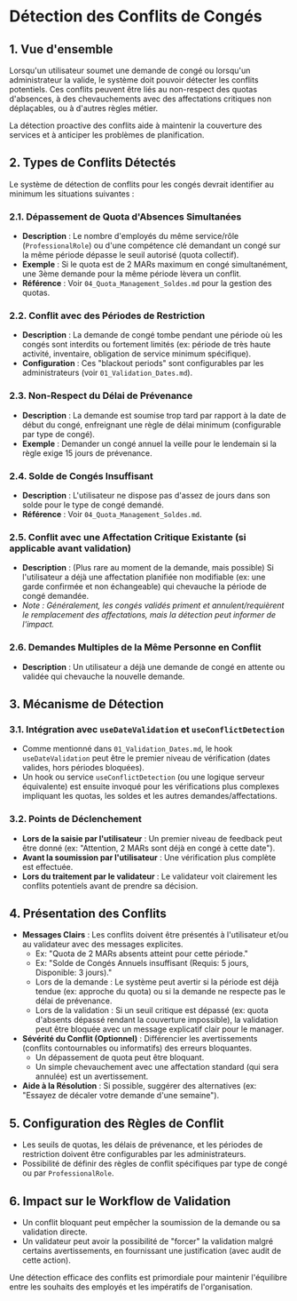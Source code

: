 # Détection des Conflits de Congés

## 1. Vue d'ensemble

Lorsqu'un utilisateur soumet une demande de congé ou lorsqu'un administrateur la valide, le système doit pouvoir détecter les conflits potentiels. Ces conflits peuvent être liés au non-respect des quotas d'absences, à des chevauchements avec des affectations critiques non déplaçables, ou à d'autres règles métier.

La détection proactive des conflits aide à maintenir la couverture des services et à anticiper les problèmes de planification.

## 2. Types de Conflits Détectés

Le système de détection de conflits pour les congés devrait identifier au minimum les situations suivantes :

### 2.1. Dépassement de Quota d'Absences Simultanées
- **Description** : Le nombre d'employés du même service/rôle (`ProfessionalRole`) ou d'une compétence clé demandant un congé sur la même période dépasse le seuil autorisé (quota collectif).
- **Exemple** : Si le quota est de 2 MARs maximum en congé simultanément, une 3ème demande pour la même période lèvera un conflit.
- **Référence** : Voir `04_Quota_Management_Soldes.md` pour la gestion des quotas.

### 2.2. Conflit avec des Périodes de Restriction
- **Description** : La demande de congé tombe pendant une période où les congés sont interdits ou fortement limités (ex: période de très haute activité, inventaire, obligation de service minimum spécifique).
- **Configuration** : Ces "blackout periods" sont configurables par les administrateurs (voir `01_Validation_Dates.md`).

### 2.3. Non-Respect du Délai de Prévenance
- **Description** : La demande est soumise trop tard par rapport à la date de début du congé, enfreignant une règle de délai minimum (configurable par type de congé).
- **Exemple** : Demander un congé annuel la veille pour le lendemain si la règle exige 15 jours de prévenance.

### 2.4. Solde de Congés Insuffisant
- **Description** : L'utilisateur ne dispose pas d'assez de jours dans son solde pour le type de congé demandé.
- **Référence** : Voir `04_Quota_Management_Soldes.md`.

### 2.5. Conflit avec une Affectation Critique Existante (si applicable avant validation)
- **Description** : (Plus rare au moment de la demande, mais possible) Si l'utilisateur a déjà une affectation planifiée non modifiable (ex: une garde confirmée et non échangeable) qui chevauche la période de congé demandée.
- *Note : Généralement, les congés validés priment et annulent/requièrent le remplacement des affectations, mais la détection peut informer de l'impact.*

### 2.6. Demandes Multiples de la Même Personne en Conflit
- **Description** : Un utilisateur a déjà une demande de congé en attente ou validée qui chevauche la nouvelle demande.

## 3. Mécanisme de Détection

### 3.1. Intégration avec `useDateValidation` et `useConflictDetection`
- Comme mentionné dans `01_Validation_Dates.md`, le hook `useDateValidation` peut être le premier niveau de vérification (dates valides, hors périodes bloquées).
- Un hook ou service `useConflictDetection` (ou une logique serveur équivalente) est ensuite invoqué pour les vérifications plus complexes impliquant les quotas, les soldes et les autres demandes/affectations.

### 3.2. Points de Déclenchement
- **Lors de la saisie par l'utilisateur** : Un premier niveau de feedback peut être donné (ex: "Attention, 2 MARs sont déjà en congé à cette date").
- **Avant la soumission par l'utilisateur** : Une vérification plus complète est effectuée.
- **Lors du traitement par le validateur** : Le validateur voit clairement les conflits potentiels avant de prendre sa décision.

## 4. Présentation des Conflits

- **Messages Clairs** : Les conflits doivent être présentés à l'utilisateur et/ou au validateur avec des messages explicites.
    - Ex: "Quota de 2 MARs absents atteint pour cette période."
    - Ex: "Solde de Congés Annuels insuffisant (Requis: 5 jours, Disponible: 3 jours)."
    - Lors de la demande : Le système peut avertir si la période est déjà tendue (ex: approche du quota) ou si la demande ne respecte pas le délai de prévenance.
    - Lors de la validation : Si un seuil critique est dépassé (ex: quota d'absents dépassé rendant la couverture impossible), la validation peut être bloquée avec un message explicatif clair pour le manager.
- **Sévérité du Conflit (Optionnel)** : Différencier les avertissements (conflits contournables ou informatifs) des erreurs bloquantes.
    - Un dépassement de quota peut être bloquant.
    - Un simple chevauchement avec une affectation standard (qui sera annulée) est un avertissement.
- **Aide à la Résolution** : Si possible, suggérer des alternatives (ex: "Essayez de décaler votre demande d'une semaine").

## 5. Configuration des Règles de Conflit

- Les seuils de quotas, les délais de prévenance, et les périodes de restriction doivent être configurables par les administrateurs.
- Possibilité de définir des règles de conflit spécifiques par type de congé ou par `ProfessionalRole`.

## 6. Impact sur le Workflow de Validation

- Un conflit bloquant peut empêcher la soumission de la demande ou sa validation directe.
- Un validateur peut avoir la possibilité de "forcer" la validation malgré certains avertissements, en fournissant une justification (avec audit de cette action).

Une détection efficace des conflits est primordiale pour maintenir l'équilibre entre les souhaits des employés et les impératifs de l'organisation. 